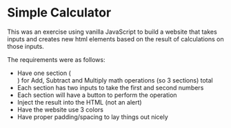 # Simple Calculator
This was an exercise using vanilla JavaScript to build a website that takes inputs and creates new html elements based on the result of calculations on those inputs.

The requirements were as follows: 

- Have one section (<div>) for Add, Subtract and Multiply math operations (so 3 sections) total
- Each section has two inputs to take the first and second numbers
- Each section will have a button to perform the operation
- Inject the result into the HTML (not an alert)
- Have the website use 3 colors
- Have proper padding/spacing to lay things out nicely
